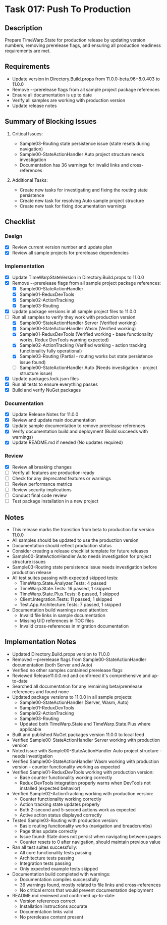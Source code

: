# Task 017: Push To Production

## Description

Prepare TimeWarp.State for production release by updating version numbers, removing prerelease flags, and ensuring all production readiness requirements are met.

## Requirements

- Update version in Directory.Build.props from 11.0.0-beta.96+8.0.403 to 11.0.0
- Remove --prerelease flags from all sample project package references
- Ensure all documentation is up to date
- Verify all samples are working with production version
- Update release notes

## Summary of Blocking Issues

1. Critical Issues:
   - Sample03-Routing state persistence issue (state resets during navigation)
   - Sample00-StateActionHandler Auto project structure needs investigation
   - Documentation has 36 warnings for invalid links and cross-references

2. Additional Tasks:
   - Create new tasks for investigating and fixing the routing state persistence
   - Create new task for resolving Auto sample project structure
   - Create new task for fixing documentation warnings

## Checklist

### Design
- [x] Review current version number and update plan
- [x] Review all sample projects for prerelease dependencies

### Implementation
- [x] Update TimeWarpStateVersion in Directory.Build.props to 11.0.0
- [x] Remove --prerelease flags from all sample project package references:
  - [x] Sample00-StateActionHandler
  - [x] Sample01-ReduxDevTools
  - [x] Sample02-ActionTracking
  - [x] Sample03-Routing
- [x] Update package versions in all sample project files to 11.0.0
- [ ] Run all samples to verify they work with production version
  - [x] Sample00-StateActionHandler Server (Verified working)
  - [x] Sample00-StateActionHandler Wasm (Verified working)
  - [x] Sample01-ReduxDevTools (Verified working - base functionality works, Redux DevTools warning expected)
  - [x] Sample02-ActionTracking (Verified working - action tracking functionality fully operational)
  - [x] Sample03-Routing (Partial - routing works but state persistence issue found)
  - [ ] Sample00-StateActionHandler Auto (Needs investigation - project structure issue)
- [x] Update packages.lock.json files
- [x] Run all tests to ensure everything passes
- [x] Build and verify NuGet packages

### Documentation
- [x] Update Release Notes for 11.0.0
- [x] Review and update main documentation
- [x] Update sample documentation to remove prerelease references
- [x] Verify documentation build and deployment (Build succeeds with warnings)
- [x] Update README.md if needed (No updates required)

### Review
- [x] Review all breaking changes
- [ ] Verify all features are production-ready
- [ ] Check for any deprecated features or warnings
- [ ] Review performance metrics
- [ ] Review security implications
- [ ] Conduct final code review
- [ ] Test package installation in a new project

## Notes

- This release marks the transition from beta to production for version 11.0.0
- All samples should be updated to use the production version
- Documentation should reflect production status
- Consider creating a release checklist template for future releases
- Sample00-StateActionHandler Auto needs investigation for project structure issues
- Sample03-Routing state persistence issue needs investigation before production release
- All test suites passing with expected skipped tests:
  - TimeWarp.State.Analyzer.Tests: 4 passed
  - TimeWarp.State.Tests: 16 passed, 1 skipped
  - TimeWarp.State.Plus.Tests: 8 passed, 1 skipped
  - Client.Integration.Tests: 11 passed, 1 skipped
  - Test.App.Architecture.Tests: 7 passed, 1 skipped
- Documentation build warnings need attention:
  - Invalid file links in sample documentation
  - Missing UID references in TOC files
  - Invalid cross-references in migration documentation

## Implementation Notes

- Updated Directory.Build.props version to 11.0.0
- Removed --prerelease flags from Sample00-StateActionHandler documentation (both Server and Auto)
- Verified no other samples contained prerelease flags
- Reviewed Release11.0.0.md and confirmed it's comprehensive and up-to-date
- Searched all documentation for any remaining beta/prerelease references and found none
- Updated package versions to 11.0.0 in all sample projects:
  - Sample00-StateActionHandler (Server, Wasm, Auto)
  - Sample01-ReduxDevTools
  - Sample02-ActionTracking
  - Sample03-Routing
  - Updated both TimeWarp.State and TimeWarp.State.Plus where applicable
- Built and published NuGet packages version 11.0.0 to local feed
- Verified Sample00-StateActionHandler Server working with production version
- Noted issue with Sample00-StateActionHandler Auto project structure - needs investigation
- Verified Sample00-StateActionHandler Wasm working with production version - counter functionality working as expected
- Verified Sample01-ReduxDevTools working with production version:
  - Base counter functionality working correctly
  - Redux DevTools integration properly warns when DevTools not installed (expected behavior)
- Verified Sample02-ActionTracking working with production version:
  - Counter functionality working correctly
  - Action tracking state updates properly
  - Both 2-second and 5-second actions work as expected
  - Active action status displayed correctly
- Tested Sample03-Routing with production version:
  - Basic routing functionality works (navigation and breadcrumbs)
  - Page titles update correctly
  - Issue found: State does not persist when navigating between pages
  - Counter resets to 0 after navigation, should maintain previous value
- Ran all test suites successfully:
  - All core functionality tests passing
  - Architecture tests passing
  - Integration tests passing
  - Only expected example tests skipped
- Documentation build completed with warnings:
  - Documentation compiles successfully
  - 36 warnings found, mostly related to file links and cross-references
  - No critical errors that would prevent documentation deployment
- README.md reviewed and confirmed up-to-date:
  - Version references correct
  - Installation instructions accurate
  - Documentation links valid
  - No prerelease content present
